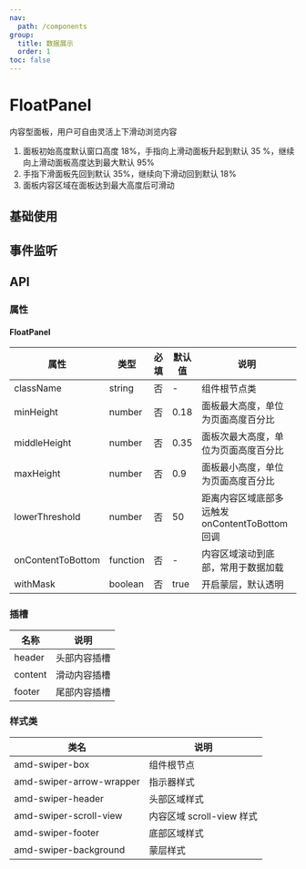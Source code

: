 ```yaml
---
nav:
  path: /components
group:
  title: 数据展示
  order: 1
toc: false
---
```


# FloatPanel
内容型面板，用户可自由灵活上下滑动浏览内容
1. 面板初始高度默认窗口高度 18%，手指向上滑动面板升起到默认 35 %，继续向上滑动面板高度达到最大默认 95%
2. 手指下滑面板先回到默认 35%，继续向下滑动回到默认 18%
3. 面板内容区域在面板达到最大高度后可滑动

## 基础使用

<code src='../../demo/pages/FloatPanel'></code>

## 事件监听
<code src='../../demo/pages/FloatPanelEvent'></code>


## API
### 属性
#### FloatPanel
| 属性 | 类型 | 必填 | 默认值 | 说明 |
| -----|-----|-----|-----|----- |
| className | string | 否 | - | 组件根节点类 |
| minHeight | number | 否 | 0.18 | 面板最大高度，单位为页面高度百分比
| middleHeight | number | 否 | 0.35 | 面板次最大高度，单位为页面高度百分比 |
| maxHeight | number | 否 | 0.9 | 面板最小高度，单位为页面高度百分比 |
| lowerThreshold | number | 否 | 50 | 距离内容区域底部多远触发 onContentToBottom 回调 |
| onContentToBottom | function | 否 | - | 内容区域滚动到底部，常用于数据加载 |
| withMask | boolean | 否 | true | 开启蒙层，默认透明

### 插槽

| 名称 | 说明 |
| ----|----|
| header | 头部内容插槽 |
| content | 滑动内容插槽 |
| footer | 尾部内容插槽 |

### 样式类
| 类名                       | 说明             |
| -------------------------- | ---------------- |
| amd-swiper-box               | 组件根节点         |
| amd-swiper-arrow-wrapper     | 指示器样式  |
| amd-swiper-header | 头部区域样式   |
| amd-swiper-scroll-view | 内容区域 scroll-view 样式   |
| amd-swiper-footer  | 底部区域样式 |
| amd-swiper-background | 蒙层样式 |